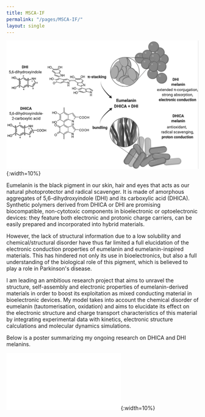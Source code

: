 ```yaml
---
title: MSCA-IF
permalink: "/pages/MSCA-IF/"
layout: single
---
```


![scheme_melanin](/images/melascheme.png){:width=10%}

Eumelanin is the black pigment in our skin, hair and eyes that acts as our natural photoprotector and radical scavenger. It is made of amorphous aggregates of 5,6-dihydroxyindole (DHI) and its carboxylic acid (DHICA). Synthetic polymers derived from DHICA or DHI are promising biocompatible, non-cytotoxic components in bioelectronic or optoelectronic devices: they feature both electronic and protonic charge carriers, can be easily prepared and incorporated into hybrid materials.


However, the lack of structural information due to a low solubility and chemical/structural disorder have thus far limited a full elucidation of the electronic conduction properties of eumelanin and eumelanin-inspired materials. This has hindered not only its use in bioelectronics, but also a full understanding of the biological role of this pigment, which is believed to play a role in Parkinson's disease.


I am leading an ambitious research project that aims to unravel the structure, self-assembly and electronic properties of eumelanin-derived materials in order to boost its exploitation as mixed conducting material in bioelectronic devices. My model takes into account the chemical disorder of eumelanin (tautomerisation, oxidation) and aims to elucidate its effect on the electronic structure and charge transport characteristics of this material by integrating experimental data with kinetics, electronic structure calculations and molecular dynamics simulations.


Below is a poster summarizing my ongoing research on DHICA and DHI melanins.


![poster](/images/ACSSpring21_MMatta.pdf){:width=10%}
